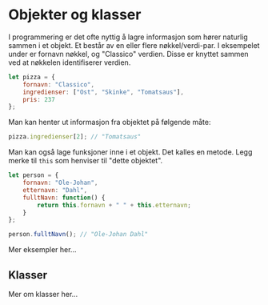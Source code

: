 # Objekter og klasser

I programmering er det ofte nyttig å lagre informasjon som hører naturlig sammen i et objekt. Et består av en eller flere nøkkel/verdi-par. I eksempelet under er fornavn nøkkel, og "Classico" verdien. Disse er knyttet sammen ved at nøkkelen identifiserer verdien.

```javascript
let pizza = {
    fornavn: "Classico",
    ingredienser: ["Ost", "Skinke", "Tomatsaus"],
    pris: 237
};
```

Man kan henter ut informasjon fra objektet på følgende måte:

```javascript
pizza.ingredienser[2]; // "Tomatsaus"
```

Man kan også lage funksjoner inne i et objekt. Det kalles en metode. Legg merke til ```this``` som henviser til "dette objektet".

```javascript
let person = {
    fornavn: "Ole-Johan",
    etternavn: "Dahl",
    fulltNavn: function() {
        return this.fornavn + " " + this.etternavn;
    }
};

person.fulltNavn(); // "Ole-Johan Dahl"
```


Mer eksempler her...

## Klasser
Mer om klasser her...